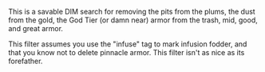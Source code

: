 This is a savable DIM search for removing the pits from the plums, the dust from the gold, the God Tier (or damn near) armor from the trash, mid, good, and great armor.

This filter assumes you use the "infuse" tag to mark infusion fodder, and that you know not to delete pinnacle armor. This filter isn't as nice as its forefather.
